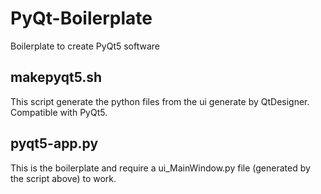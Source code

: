 PyQt-Boilerplate
================

Boilerplate to create PyQt5 software

## makepyqt5.sh

This script generate the python files from the ui generate by QtDesigner.  
Compatible with PyQt5.

## pyqt5-app.py

This is the boilerplate and require a ui_MainWindow.py file (generated by the script above) to work.